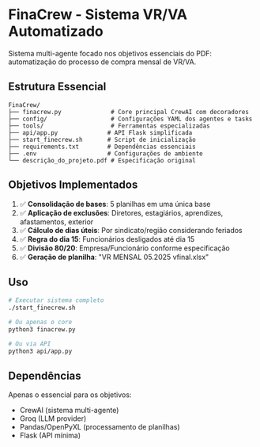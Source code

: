 # FinaCrew - Sistema VR/VA Automatizado

Sistema multi-agente focado nos objetivos essenciais do PDF: automatização do processo de compra mensal de VR/VA.

## Estrutura Essencial

```
FinaCrew/
├── finacrew.py              # Core principal CrewAI com decoradores
├── config/                  # Configurações YAML dos agentes e tasks
├── tools/                   # Ferramentas especializadas
├── api/app.py              # API Flask simplificada
├── start_finecrew.sh       # Script de inicialização
├── requirements.txt        # Dependências essenciais
├── .env                    # Configurações de ambiente
└── descrição_do_projeto.pdf # Especificação original

```

## Objetivos Implementados

1. ✅ **Consolidação de bases**: 5 planilhas em uma única base
2. ✅ **Aplicação de exclusões**: Diretores, estagiários, aprendizes, afastamentos, exterior
3. ✅ **Cálculo de dias úteis**: Por sindicato/região considerando feriados
4. ✅ **Regra do dia 15**: Funcionários desligados até dia 15
5. ✅ **Divisão 80/20**: Empresa/Funcionário conforme especificação
6. ✅ **Geração de planilha**: "VR MENSAL 05.2025 vfinal.xlsx"

## Uso

```bash
# Executar sistema completo
./start_finecrew.sh

# Ou apenas o core
python3 finacrew.py

# Ou via API
python3 api/app.py
```

## Dependências

Apenas o essencial para os objetivos:
- CrewAI (sistema multi-agente)
- Groq (LLM provider)
- Pandas/OpenPyXL (processamento de planilhas)
- Flask (API mínima)
